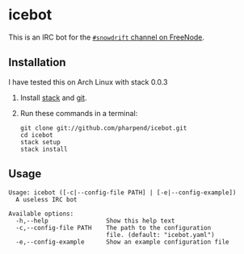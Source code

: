 # icebot

This is an IRC bot for the [`#snowdrift` channel on FreeNode][1].

## Installation

I have tested this on Arch Linux with stack 0.0.3

1.  Install [stack][2] and [git][3].
2.  Run these commands in a terminal:

        git clone git://github.com/pharpend/icebot.git
        cd icebot
        stack setup
        stack install

## Usage

```
Usage: icebot ([-c|--config-file PATH] | [-e|--config-example])
  A useless IRC bot

Available options:
  -h,--help                Show this help text
  -c,--config-file PATH    The path to the configuration
                           file. (default: "icebot.yaml")
  -e,--config-example      Show an example configuration file
```

[1]: https://webchat.freenode.net/?channels=#snowdrift
[2]: https://github.com/commercialhaskell/stack/wiki/Downloads
[3]: https://git-scm.com/book/en/v2/Getting-Started-Installing-Git

